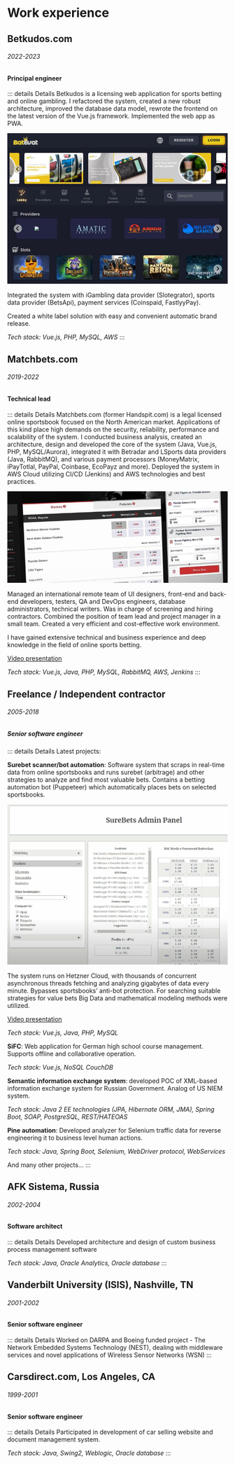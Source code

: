# Work experience


## Betkudos.com
###### 2022-2023
#### Principal engineer

::: details Details
Betkudos is a licensing web application for sports betting and online gambling. I refactored the system, created a new robust architecture, improved the database data model, rewrote the frontend on the latest version of the Vue.js framework. Implemented the web app as PWA.

![](/images/betevet.jpg)

Integrated the system with iGambling data provider (Slotegrator), sports data provider (BetsApi), payment services (Coinspaid, FastlyyPay).

Created a white label solution with easy and convenient automatic brand release.

*Tech stack: Vue.js, PHP, MySQL, AWS*
:::

## Matchbets.com
###### 2019-2022
#### Technical lead

::: details Details
Matchbets.com (former Handspit.com) is a legal licensed online sportsbook focused on the North American market. Applications of this kind place high demands on the security, reliability, performance and scalability of the system. I conducted business analysis, created an architecture, design and developed the core of the system (Java, Vue.js, PHP, MySQL/Aurora), integrated it with Betradar and LSports data providers (Java, RabbitMQ), and various payment processors (MoneyMatrix, iPayTotlal, PayPal, Coinbase, EcoPayz and more). Deployed the system in AWS Cloud utilizing CI/CD (Jenkins) and AWS technologies and best practices.

![](/images/matchbets-sportsbook.jpg)

Managed an international remote team of UI designers, front-end and back-end developers, testers, QA and DevOps engineers, database administrators, technical writers. Was in charge of screening and hiring contractors. Combined the position of team lead and project manager in a small team. Created a very efficient and cost-effective work environment.

I have gained extensive technical and business experience and deep knowledge in the field of online sports betting.

[Video presentation](https://youtu.be/kM0zutlKhBs)

*Tech stack: Vue.js, Java, PHP, MySQL, RabbitMQ, AWS, Jenkins*
:::

## Freelance / Independent contractor 
###### 2005-2018
##### Senior software engineer

::: details Details
Latest projects:

**Surebet scanner/bot automation**: Software system that scraps in real-time data from online sportsbooks and runs surebet (arbitrage) and other strategies to analyze and find most valuable bets. Contains a betting automation bot (Puppeteer) which automatically places bets on selected sportsbooks.

![](/images/surebet-scanner.png)

The system runs on Hetzner Cloud, with thousands of concurrent asynchronous threads fetching and analyzing gigabytes of data every minute. Bypasses sportsbooks’ anti-bot protection. For searching suitable strategies for value bets Big Data and mathematical modeling methods were utilized.

[Video presentation](https://youtu.be/BUjo4t62wEI)

*Tech stack: Vue.js, Java, PHP, MySQL*

**SiFC**: Web application for German high school course management. Supports offline and collaborative operation.

*Tech stack: Vue.js, NoSQL CouchDB*

**Semantic information exchange system**: developed POC of XML-based information exchange system for Russian Government. Analog of US NIEM system. 

*Tech stack: Java 2 EE technologies (JPA, Hibernate ORM, JMA), Spring Boot, SOAP, PostgreSQL, REST/HATEOAS*

**Pine automation**: Developed analyzer for Selenium traffic data for reverse engineering it to business level human actions. 

*Tech stack: Java, Spring Boot, Selenium, WebDriver protocol, WebServices*

And many other projects…
:::

## AFK Sistema, Russia
###### 2002-2004
#### Software architect

::: details Details
Developed architecture and design of custom business process management software 

*Tech stack: Java, Oracle Analytics, Oracle database*
:::

## Vanderbilt University (ISIS), Nashville, TN 
###### 2001-2002
#### Senior software engineer

::: details Details
Worked on DARPA and Boeing funded project - The Network Embedded Systems Technology (NEST), dealing with middleware services and novel applications of Wireless Sensor Networks (WSN)
:::

## Carsdirect.com, Los Angeles, CA
###### 1999-2001
#### Senior software engineer

::: details Details
Participated in development of car selling website and document management system.

*Tech stack: Java, Swing2,  Weblogic, Oracle database*
:::